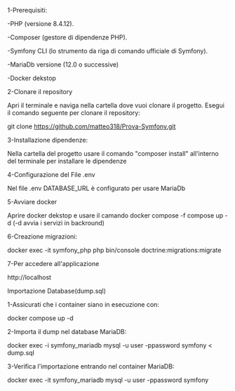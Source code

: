1-Prerequisiti:

-PHP (versione 8.4.12).

-Composer (gestore di dipendenze PHP).

-Symfony CLI (lo strumento da riga di comando ufficiale di Symfony).

-MariaDb versione (12.0 o successive)

-Docker dekstop

2-Clonare il repository

Apri il terminale e naviga nella cartella dove vuoi clonare il progetto. Esegui il comando seguente per clonare il repository:

git clone https://github.com/matteo318/Prova-Symfony.git

3-Installazione dipendenze:

Nella cartella del progetto usare il comando "composer install" all'interno del terminale per installare le dipendenze

4-Configurazione del File .env

Nel file .env DATABASE_URL è configurato per usare MariaDb

5-Avviare docker

Aprire docker dekstop e usare il camando docker compose -f compose up -d (-d avvia i servizi in backround)

6-Creazione migrazioni:

docker exec -it symfony_php php bin/console doctrine:migrations:migrate

7-Per accedere all'applicazione

http://localhost

Importazione Database(dump.sql)

1-Assicurati che i container siano in esecuzione con:

docker compose up -d


2-Importa il dump nel database MariaDB:

docker exec -i symfony_mariadb mysql -u user -ppassword symfony < dump.sql


3-Verifica l'importazione entrando nel container MariaDB:

docker exec -it symfony_mariadb
mysql -u user -ppassword symfony

 




